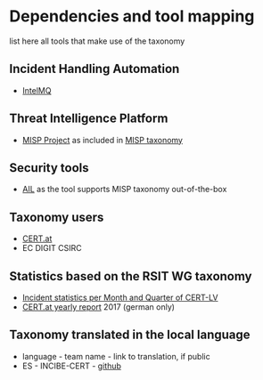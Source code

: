 # Dependencies and tool mapping
list here all tools that make use of the taxonomy

## Incident Handling Automation

  * [IntelMQ](https://intelmq.org)

## Threat Intelligence Platform

  * [MISP Project](http://www.misp-project.org/) as included in [MISP taxonomy](https://www.misp-project.org/taxonomies.html#_rsit)

## Security tools

  * [AIL](https://github.com/CIRCL/AIL-framework) as the tool supports MISP taxonomy out-of-the-box
  
##  Taxonomy users 
  * [CERT.at](https://www.cert.at)
  * EC DIGIT CSIRC

##  Statistics based on the RSIT WG taxonomy
  * [Incident statistics per Month and Quarter of CERT-LV](https://cert.lv/lv/incidenti/statistika)
  * [CERT.at yearly report](https://cert.at/downloads/reports/jahresbericht-2017.html) 2017 (german only)
  
##  Taxonomy translated in the local language
  * language - team name - link to translation, if public
  * ES - INCIBE-CERT - [github](https://github.com/flosada/RSITaxonomy_ES/blob/master/humanv1.md) 
  
